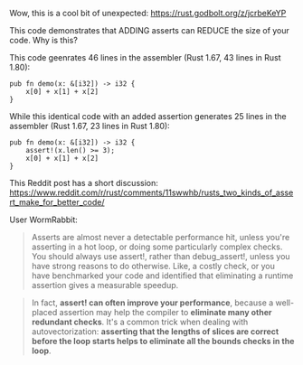 Wow, this is a cool bit of unexpected: https://rust.godbolt.org/z/jcrbeKeYP

This code demonstrates that ADDING asserts can REDUCE the size of your code. Why is this?

This code geenrates 46 lines in the assembler (Rust 1.67, 43 lines in Rust 1.80):
```
pub fn demo(x: &[i32]) -> i32 {
    x[0] + x[1] + x[2]
}
```

While this identical code with an added assertion generates 25 lines in the assembler (Rust 1.67, 23 lines in Rust 1.80):
```
pub fn demo(x: &[i32]) -> i32 {
    assert!(x.len() >= 3);
    x[0] + x[1] + x[2]
}
```

This Reddit post has a short discussion: https://www.reddit.com/r/rust/comments/11swwhb/rusts_two_kinds_of_assert_make_for_better_code/

User WormRabbit:

> Asserts are almost never a detectable performance hit, unless you're asserting in a hot loop, or doing some particularly complex checks. You should always use assert!, rather than debug_assert!, unless you have strong reasons to do otherwise. Like, a costly check, or you have benchmarked your code and identified that eliminating a runtime assertion gives a measurable speedup.

>In fact, **assert! can often improve your performance**, because a well-placed assertion may help the compiler to **eliminate many other redundant checks**. It's a common trick when dealing with autovectorization: **asserting that the lengths of slices are correct before the loop starts helps to eliminate all the bounds checks in the loop**.
